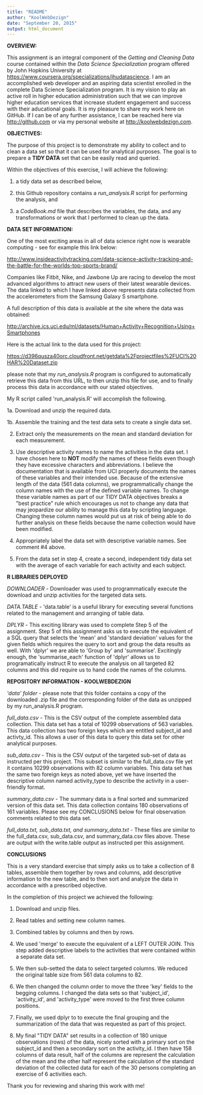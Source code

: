 ```yaml
---
title: "README"
author: "KoolWebDezign"
date: "September 20, 2015"
output: html_document
---
```


**OVERVIEW:**

This assignment is an integral component of the *Getting and Cleaning Data* course contained within the *Data Science Specialization* program offered by John Hopkins University at <https://www.coursera.org/specializations/jhudatascience>. I am an accomplished web developer and an aspiring data scientist enrolled in the complete Data Science Specialization program.  It is my vision to play an active roll in higher education administration such that we can improve higher education services that increase student engagement and success with their aducational goals. It is my pleasure to share my work here on GitHub. If I can be of any further assistance, I can be reached here via <http://github.com> or via my personal website at <http://koolwebdezign.com>.

**OBJECTIVES:**

The purpose of this project is to demonstrate my ability to collect and to clean a data set so that it can be used for analytical purposes. The goal is to prepare a **TIDY DATA** set that can be easily read and queried.

Within the objectives of this exercise, I will achieve the following:

1. a tidy data set as described below,

2. this Github repository contains a *run_analysis.R* script for performing the analysis, and 

3. a *CodeBook.md* file that describes the variables, the data, and any transformations or work that I performed to clean up the data.

**DATA SET INFORMATION:**

One of the most exciting areas in all of data science right now is wearable computing - see for example this link below:

<http://www.insideactivitytracking.com/data-science-activity-tracking-and-the-battle-for-the-worlds-top-sports-brand/> 

Companies like Fitbit, Nike, and Jawbone Up are racing to develop the most advanced algorithms to attract new users of their latest wearable devices. The data linked to which I have linked above represents data collected from the accelerometers from the Samsung Galaxy S smartphone. 

A full description of this data is available at the site where the data was obtained:

<http://archive.ics.uci.edu/ml/datasets/Human+Activity+Recognition+Using+Smartphones>

Here is the actual link to the data used for this project:

<https://d396qusza40orc.cloudfront.net/getdata%2Fprojectfiles%2FUCI%20HAR%20Dataset.zip>

please note that my *run_analysis.R* program is configured to automatically retrieve this data from this URL, to then unzip this file for use, and to finally process this data in accordance with our stated objectives.

My R script called 'run_analysis.R' will accomplish the following. 

1a. Download and unzip the required data.  

1b. Assemble the training and the test data sets to create a single data set.
    
2. Extract only the measurements on the mean and standard deviation for each measurement. 

3. Use descriptive activity names to name the activities in the data set.  I have chosen here to **NOT** modify the names of these fields even though they have excessive characters and abbreviations.  I believe the documentation that is available from UCI properly documents the names of these variables and their intended use.  Because of the extensive length of the data (561 data columns), we programmatically change the column names with the use of the defined variable names.  To change these variable names as part of our TIDY DATA objectives breaks a "best practice" rule which encourages us not to change any data that may jeopardize our ability to manage this data by scripting language.  Changing these column names would put us at risk of being able to do further analysis on these fields because the name collection would have been modified.

4. Appropriately label the data set with descriptive variable names.  See comment #4 above. 

5. From the data set in step 4, create a second, independent tidy data set with the average of each variable for each activity and each subject.

**R LIBRARIES DEPLOYED**

*DOWNLOADER* - Downloader was used to programmatically execute the download and unzip activities for the targeted data sets.

*DATA.TABLE* - 'data.table' is a useful library for executing several functions related to the management and arranging of table data.

*DPLYR* - This exciting library was used to complete Step 5 of the assignment.  Step 5 of this assignment asks us to execute the equivalent of a SQL query that selects the 'mean' and 'standard deviation' values for the given fields which requires the query to sort and group the data results as well.  With 'dplyr' we are able to 'Group by' and 'summarise'.  Excitingly enough, the 'summarise_each' function of 'dplyr' allows us to programatically instruct R to execute the analysis on all targeted 82 columns and this did require us to hand code the names of the columns.

**REPOSITORY INFORMATION - KOOLWEBDEZIGN**

*'data' folder* - please note that this folder contains a copy of the downloaded .zip file and the corresponding folder of the data as unzipped by my run_analysis.R program.

*full_data.csv* - This is the CSV output of the complete assembled data collection.  This data set has a total of 10299 observations of 563 variables.  This data collection has two foreign keys which are entitled subject_id and activty_id.  This allows a user of this data to query this data set for other analytical purposes.

*sub_data.csv* - This is the CSV output of the targeted sub-set of data as instructed per this project.  This subset is similar to the full_data.csv file yet it contains 10299 observations with 82 column variables.  This data set has the same two foreign keys as noted above, yet we have inserted the descriptive column named activity_type to describe the activity in a user-friendly format.

*summary_data.csv* - The summary data is a final sorted and summarized version of this data set.  This data collection contains 180 observations of 161 variables. Please see my CONCLUSIONS below for final observation comments related to this data set. 

*full_data.txt, sub_data.txt, and summary_data.txt* - These files are similar to the full_data.csv, sub_data.csv, and summary_data.csv files above.  These are output with the write.table output as instructed per this assignment.

**CONCLUSIONS**

This is a very standard exercise that simply asks us to take a collection of 8 tables, assemble them together by rows and columns, add descriptive information to the new table, and to then sort and analyze the data in accordance with a prescribed objective.

In the completion of this project we achieved the following:

1. Download and unzip files.

2. Read tables and setting new column names.

3. Combined tables by columns and then by rows.

4. We used 'merge' to execute the equivalent of a LEFT OUTER JOIN.  This step added descriptive labels to the activities that were contained within a separate data set.

5. We then sub-setted the data to select targeted columns.  We reduced the original table size from 561 data columns to 82.

6. We then changed the column order to move the three 'key' fields to the begging columns.  I changed the data sets so that 'subject_id', 'activity_id', and 'activity_type' were moved to the first three column positions.

7. Finally, we used dplyr to to execute the final grouping and the summarization of the data that was requested as part of this project.

8. My final "TIDY DATA" set results in a collection of 180 unique observations (rows) of the data, nicely sorted with a primary sort on the subject_id and then a secondary sort on the activity_id.  I then have 158 columns of data result, half of the columns are represent the calculation of the mean and the other half represent the calculation of the standard deviation of the collected data for each of the 30 persons completing an exercise of 6 activities each.  


Thank you for reviewing and sharing this work with me!


